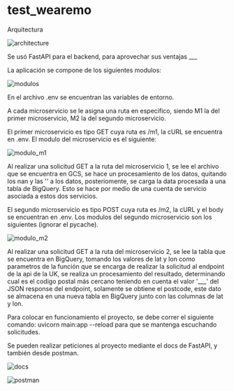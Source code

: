 # test_wearemo

Arquitectura

![architecture](https://github.com/DVRRS/test_wearemo/assets/69321668/c66c54c5-b3b3-4413-a2f4-b2730e123403)

Se usó FastAPI para el backend, para aprovechar sus ventajas ___

La aplicación se compone de los siguientes modulos: 

![modulos](https://github.com/DVRRS/test_wearemo/assets/69321668/ee6845eb-a9c5-49e8-9a4d-46cd45789030)

En el archivo .env se encuentran las variables de entorno.

A cada microservicio se le asigna una ruta en especifico, siendo M1 la del primer microservicio, M2 la del segundo microservicio. 

El primer microservicio es tipo GET cuya ruta es /m1, la cURL se encuentra en .env. El modulo del microservicio es el siguiente:

![modulo_m1](https://github.com/DVRRS/test_wearemo/assets/69321668/6c871afd-e48d-4601-ad50-6f594d19ee55)

Al realizar una solicitud GET a la ruta del microservicio 1, se lee el archivo que se encuentra en GCS, se hace un procesamiento de los datos, quitando los nan y las '' a los datos, posteriomente, se carga la data procesada a una tabla de BigQuery. Esto se hace por medio de una cuenta de servicio asociada a estos dos servicios.

El segundo microservicio es tipo POST cuya ruta es /m2, la cURL y el body se encuentran en .env. Los modulos del segundo microservicio son los siguientes (ignorar el pycache).

![modulo_m2](https://github.com/DVRRS/test_wearemo/assets/69321668/2b6d3228-444a-40ab-9ff6-386bcc695109)

Al realizar una solicitud GET a la ruta del microservicio 2, se lee la tabla que se encuentra en BigQuery, tomando los valores de lat y lon como parametros de la función que se encarga de realizar la solicitud al endpoint de la api de la UK, se realiza un procesamiento del resultado, determinando cual es el codigo postal más cercano teniendo en cuenta el valor '___' del JSON response del endpoint, solamente se obtiene el postcode, este dato se almacena en una nueva tabla en BigQuery junto con las columnas de lat y lon.

Para colocar en funcionamiento el proyecto, se debe correr el siguiente comando: uvicorn main:app --reload para que se mantenga escuchando solicitudes.

Se pueden realizar peticiones al proyecto mediante el docs de FastAPI, y también desde postman.

![docs](https://github.com/DVRRS/test_wearemo/assets/69321668/6f583deb-d4fe-41c2-a653-5fe02b37cd34)



![postman](https://github.com/DVRRS/test_wearemo/assets/69321668/26cc2996-1dd1-4022-9c04-bbfa726020e4)


